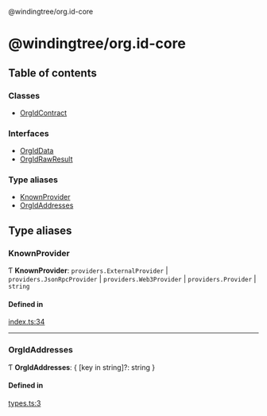 @windingtree/org.id-core

# @windingtree/org.id-core

## Table of contents

### Classes

- [OrgIdContract](classes/OrgIdContract.md)

### Interfaces

- [OrgIdData](interfaces/OrgIdData.md)
- [OrgIdRawResult](interfaces/OrgIdRawResult.md)

### Type aliases

- [KnownProvider](README.md#knownprovider)
- [OrgIdAddresses](README.md#orgidaddresses)

## Type aliases

### KnownProvider

Ƭ **KnownProvider**: `providers.ExternalProvider` \| `providers.JsonRpcProvider` \| `providers.Web3Provider` \| `providers.Provider` \| `string`

#### Defined in

[index.ts:34](https://github.com/windingtree/org.id-sdk/blob/239e892/packages/core/src/index.ts#L34)

___

### OrgIdAddresses

Ƭ **OrgIdAddresses**: { [key in string]?: string }

#### Defined in

[types.ts:3](https://github.com/windingtree/org.id-sdk/blob/239e892/packages/core/src/types.ts#L3)
